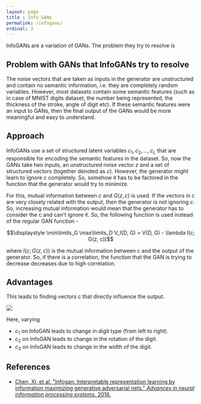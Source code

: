 ```yaml
---
layout: page
title : Info GANs
permalink: /infogans/
ordinal: 3
---
```


InfoGANs are a variation of GANs. The problem they try to resolve is

## Problem with GANs that InfoGANs try to resolve

The noise vectors that are taken as inputs in the generator are unstructured and contain no semantic information, i.e. they are completely random variables. However, most datasets contain some semantic features (such as in case of MNIST digits dataset, the number being represented, the thickness of the stroke, angle of digit etc). If these semantic features were an input to GANs, then the final output of the GANs would be more meaningful and easy to understand.

## Approach

InfoGANs use a set of structured latent variables $c_1, c_2, \ldots, c_L$ that are responsible for encoding the semantic features in the dataset. So, now the GANs take two inputs, an unstructured noise vector $z$ and a set of structured vectors (together denoted as $c$). However, the generator might learn to ignore c completely. So, somehow it has to be factored in the function that the generator would try to minimize.

For this, mutual information between $c$ and $G(z, c)$ is used. If the vectors in $c$ are very closely related with the output, then the generator is not ignoring $c$. So, increasing mutual information would mean that the generator has to consider the c and can't ignore it.
So, the following function is used instead of the regular GAN function -

$$\displaystyle \min\limits_G \max\limits_D V_I(D, G)  = V(D, G) - \lambda I(c; G(z, c))$$

where $I(c; G(z, c))$ is the mutual information between c and the output of the generator.
So, if there is a correlation, the function that the GAN is trying to decrease decreases due to high correlation.

## Advantages

This leads to finding vectors c that directly influence the output.

![]({{site.baseurl}}/images/infoGANs.png)

Here, varying

- $c_1$ on InfoGAN leads to change in digit type (from left to right).
- $c_2$ on InfoGAN leads to change in the rotation of the digit.
- $c_3$ on InfoGAN leads to change in the width of the digit.

## References

- [Chen, Xi, et al. "Infogan: Interpretable representation learning by information maximizing generative adversarial nets." *Advances in neural information processing systems*. 2016.](https://arxiv.org/pdf/1606.03657.pdf)